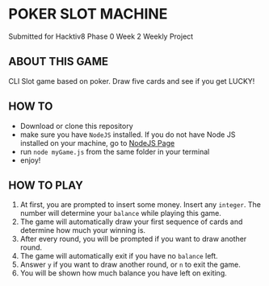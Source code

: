 # POKER SLOT MACHINE
Submitted for Hacktiv8 Phase 0 Week 2 Weekly Project

## ABOUT THIS GAME
CLI Slot game based on poker. Draw five cards and see if you get LUCKY!

## HOW TO
* Download or clone this repository
* make sure you have `NodeJS` installed. If you do not have Node JS installed on your machine, go to [NodeJS Page](https://nodejs.org/en/)
* run `node myGame.js` from the same folder in your terminal
* enjoy!

## HOW TO PLAY
1. At first, you are prompted to insert some money. Insert any `integer`. The number will determine your `balance` while playing this game.
2. The game will automatically draw your first sequence of cards and determine how much your winning is.
3. After every round, you will be prompted if you want to draw another round.
4. The game will automatically exit if you have no `balance` left.
5. Answer `y` if you want to draw another round, or `n` to exit the game.
6. You will be shown how much balance you have left on exiting.
